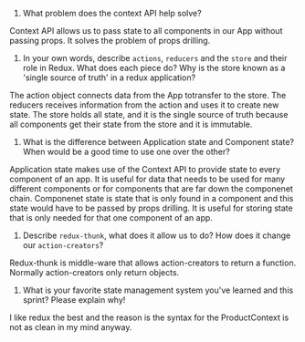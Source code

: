1. What problem does the context API help solve?

Context API allows us to pass state to all components in our App without passing props. It solves the problem of props drilling.

1. In your own words, describe `actions`, `reducers` and the `store` and their role in Redux. What does each piece do? Why is the store known as a 'single source of truth' in a redux application?

The action object connects data from the App totransfer to the store.
The reducers receives information from the action and uses it to create new state.
The store holds all state, and it is the single source of truth because all components get their state from the store and it is immutable.

1. What is the difference between Application state and Component state? When would be a good time to use one over the other?

Application state makes use of the Context API to provide state to every component of an app. It is useful for data that needs to be used for many different components or for components that are far down the componenet chain. Componenet state is state that is only found in a component and this state would have to be passed by props drilling. It is useful for storing state that is only needed for that one component of an app.

1. Describe `redux-thunk`, what does it allow us to do? How does it change our `action-creators`?

Redux-thunk is middle-ware that allows action-creators to return a function. Normally action-creators only return objects.

1. What is your favorite state management system you've learned and this sprint? Please explain why!

I like redux the best and the reason is the syntax for the ProductContext is not as clean in my mind anyway.
